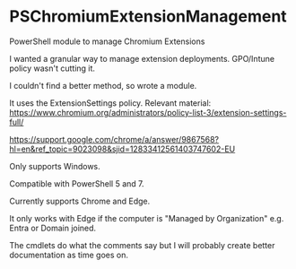 # PSChromiumExtensionManagement
PowerShell module to manage Chromium Extensions

I wanted a granular way to manage extension deployments. GPO/Intune policy wasn't cutting it.

I couldn't find a better method, so wrote a module.

It uses the ExtensionSettings policy. Relevant material:
https://www.chromium.org/administrators/policy-list-3/extension-settings-full/

https://support.google.com/chrome/a/answer/9867568?hl=en&ref_topic=9023098&sjid=12833412561403747602-EU

Only supports Windows.

Compatible with PowerShell 5 and 7.

Currently supports Chrome and Edge.

It only works with Edge if the computer is "Managed by Organization" e.g. Entra or Domain joined.

The cmdlets do what the comments say but I will probably create better documentation as time goes on.